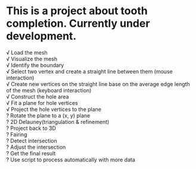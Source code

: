 # This is a project about tooth completion. Currently under development.  
√ Load the mesh  
√ Visualize the mesh  
√ Identify the boundary  
√ Select two vertex and create a straight line between them (mouse interaction)  
√ Create new vertices on the straight line base on the average edge length of the mesh (keyboard interaction)  
√ Construct the hole area  
√ Fit a plane for hole vertices  
√ Project the hole vertices to the plane  
? Rotate the plane to a (x, y) plane  
? 2D Delauney(triangulation & refinement)  
? Project back to 3D  
? Fairing  
? Detect intersection  
? Adjust the intersection  
? Get the final result  
? Use script to process automatically with more data  
